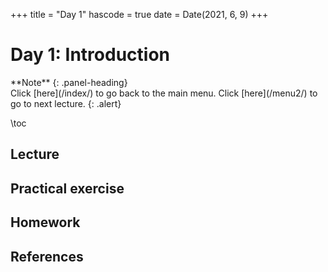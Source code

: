 +++
title = "Day 1"
hascode = true
date = Date(2021, 6, 9)
+++

# Day 1: Introduction
<div class="panel panel-info">
**Note**
{: .panel-heading}
<div class="panel-body">
Click [here](/index/) to go back to the main menu. Click [here](/menu2/) to go to next lecture. {: .alert}
</div>
</div>

\toc

## Lecture

## Practical exercise

## Homework

## References
